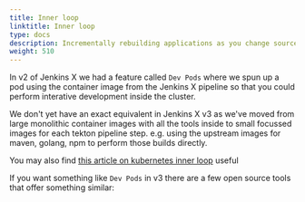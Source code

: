 ```yaml
---
title: Inner loop
linktitle: Inner loop
type: docs
description: Incrementally rebuilding applications as you change source
weight: 510
---
```


In v2 of Jenkins X we had a feature called `Dev Pods`  where we spun up a pod using the container image from the Jenkins X pipeline so that you could perform interative development inside the cluster.

We don't yet have an exact equivalent in Jenkins X v3 as we've moved from large monolithic container images with all the tools inside to small focussed images for each tekton pipeline step. e.g. using the upstream images for maven, golang, npm to perform those builds directly.


You may also find [this article on kubernetes inner loop](https://thenewstack.io/kubernetes-infrastructure-know-the-inner-dev-loop/) useful

If you want something like `Dev Pods`  in v3 there are a few open source tools that offer something similar:
